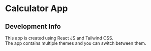 # Calculator App

## Development Info

This app is created using React JS and Tailwind CSS. <br />
The app contains multiple themes and you can switch between them. <br />

